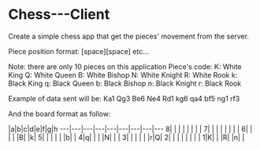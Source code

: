 # Chess---Client
Create a simple chess app that get the pieces' movement from the server.


Piece position format: <piece code><horizontal position><vertical position>[space]<piece code><horizontal position><vertical position>[space]<piece code><horizontal position><vertical position> etc...

Note: there are only 10 pieces on this application
Piece's code:
K: White King
Q: White Queen
B: White Bishop
N: White Knight
R: White Rook
k: Black King
q: Black Queen
b: Black Bishop
n: Black Knight
r: Black Rook

Example of data sent will be:
Ka1 Qg3 Be6 Ne4 Rd1 kg6 qa4 bf5 ng1 rf3


And the board format as follow:

 |a|b|c|d|e|f|g|h
---|---|---|---|---|---|---|---|---
8| | | | | | | | 
7| | | | | | | | 
6| | | | |B| |k| 
5| | | | | |b| | 
4|q| | | |N| | | 
3| | | | | |r|Q| 
2| | | | | | | | 
1|K| | |R| |n| | 

